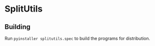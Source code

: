 # SplitUtils



## Building
Run `pyinstaller splitutils.spec` to build the programs for distribution.